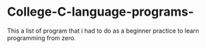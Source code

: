 # College-C-language-programs-

This a list of program that i had to do as a beginner practice to learn programming from zero.
